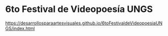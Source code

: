 # 6to Festival de Videopoesía UNGS

https://desarrollosparaartesvisuales.github.io/6toFestivaldeVideopoesiaUNGS/index.html
